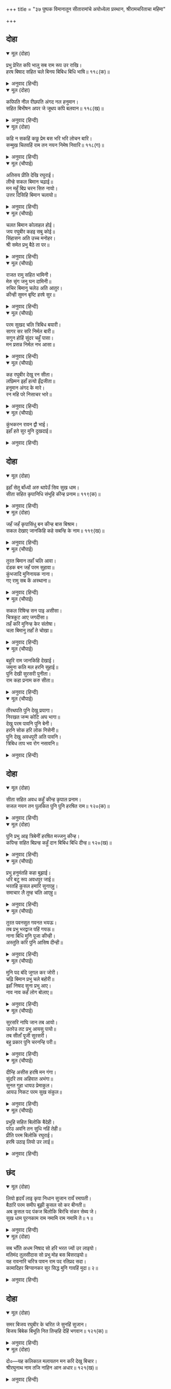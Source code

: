+++
title = "३७ पुष्पक विमानातून सीतारामांचे अयोध्येला प्रस्थान, श्रीरामचरिताचा महिमा"

+++


## दोहा


<details open><summary>मूल (दोहा)</summary>

प्रभु प्रेरित कपि भालु सब राम रूप उर राखि।  
हरष बिषाद सहित चले बिनय बिबिध बिधि भाषि॥ ११८(क)॥
</details>

<details><summary>अनुवाद (हिन्दी)</summary>

परंतु प्रभूंच्या आज्ञेमुळे सर्व वानर व अस्वले श्रीरामांचे रूप हृदयी धारण करून अनेक प्रकारे विनंती करीत हर्ष व विषादाने घरी निघाली.॥ ११८(क)॥
</details>

<details open><summary>मूल (दोहा)</summary>

कपिपति नील रीछपति अंगद नल हनुमान।  
सहित बिभीषन अपर जे जूथप कपि बलवान॥ ११८(ख)॥
</details>

<details><summary>अनुवाद (हिन्दी)</summary>

वानरराज सुग्रीव, नील, जांबवान, अंगद, नल, हनुमान आणि बिभीषणासह जे बलवान वानर सेनापती होते,॥ ११८ (ख)॥
</details>

<details open><summary>मूल (दोहा)</summary>

कहि न सकहिं कछु प्रेम बस भरि भरि लोचन बारि।  
सन्मुख चितवहिं राम तन नयन निमेष निवारि॥ ११८(ग)॥
</details>

<details><summary>अनुवाद (हिन्दी)</summary>

ते काही बोलू शकत नव्हते. प्रेमामुळे नेत्रांमध्ये पाणी आणून एकटक बघत ते समोरून श्रीरामांकडे पहात राहिले.॥ ११८ (ग)॥
</details>

<details open><summary>मूल (चौपाई)</summary>

अतिसय प्रीति देखि रघुराई।  
लीन्हे सकल बिमान चढ़ाई॥  
मन महुँ बिप्र चरन सिरु नायो।  
उत्तर दिसिहि बिमान चलायो॥
</details>

<details><summary>अनुवाद (हिन्दी)</summary>

श्रीरघुनाथांनी त्यांचे अत्यंत प्रेम पाहून सर्वांना विमानात बसवून घेतले. त्यानंतर मनातल्या मनात ब्राह्मणांच्या चरणी नतमस्तक होऊन ते उत्तरेकडे विमान घेऊन निघाले.॥ १॥
</details>

<details open><summary>मूल (चौपाई)</summary>

चलत बिमान कोलाहल होई।  
जय रघुबीर कहइ सबु कोई॥  
सिंहासन अति उच्च मनोहर।  
श्री समेत प्रभु बैठे ता पर॥
</details>

<details><summary>अनुवाद (हिन्दी)</summary>

विमान जाताना मोठा गोंगाट चालू होता. सर्वजण श्रीरामांचा जयजयकार करीत होते. विमानामध्ये एक अत्यंत उंच मनोहर सिंहासन होते. त्यावर जानकीसोबत श्रीरामचंद्र विराजमान झाले होते.॥ २॥
</details>

<details open><summary>मूल (चौपाई)</summary>

राजत रामु सहित भामिनी।  
मेरु सृंग जनु घन दामिनी॥  
रुचिर बिमानु चलेउ अति आतुर।  
कीन्ही सुमन बृष्टि हरषे सुर॥
</details>

<details><summary>अनुवाद (हिन्दी)</summary>

पत्नीसोबत श्रीराम असे शोभून दिसत होते की, जणू सुमेरू पर्वताच्या शिखरावर विजेसह सावळा मेघ असावा. सुंदर विमान वेगाने निघाले. देव हर्षित झाले आणि फुले उधळू लागले.॥ ३॥
</details>

<details open><summary>मूल (चौपाई)</summary>

परम सुखद चलि त्रिबिध बयारी।  
सागर सर सरि निर्मल बारी॥  
सगुन होहिं सुंदर चहुँ पासा।  
मन प्रसन्न निर्मल नभ आसा॥
</details>

<details><summary>अनुवाद (हिन्दी)</summary>

अत्यंत सुख देणारी शीतल, मंद सुगंधित हवा वाहात होती. समुद्र,तलाव आणि नद्या यांचे जल निर्मल झाले होते. चोहीकडे सुंदर शकुन होऊ लागले. सर्वांची मने प्रसन्न होती आणि आकाश व दिशा निर्मळ होत्या.॥ ४॥
</details>

<details open><summary>मूल (चौपाई)</summary>

कह रघुबीर देखु रन सीता।  
लछिमन इहाँ हत्यो इँद्रजीता॥  
हनूमान अंगद के मारे।  
रन महि परे निसाचर भारे॥
</details>

<details><summary>अनुवाद (हिन्दी)</summary>

रघुवीर म्हणाले, ‘सीते, ही रणभूमी बघ. लक्ष्मणाने इथे इंद्राला जिंकणाऱ्या मेघनादाला मारले होते. हनुमान व अंगद यांनी मारलेले मोठमोठे निशाचर रणभूमीत पडले आहेत.॥ ५॥
</details>

<details open><summary>मूल (चौपाई)</summary>

कुंभकरन रावन द्वौ भाई।  
इहाँ हते सुर मुनि दुखदाई॥
</details>

<details><summary>अनुवाद (हिन्दी)</summary>

देवांना व मुनींना त्रास देणारे कुंभकर्ण व रावण हे दोघे भाऊ रणभूमीवर मारले गेले.॥ ६॥
</details>

## दोहा


<details open><summary>मूल (दोहा)</summary>

इहाँ सेतु बाँध्यों अरु थापेउँ सिव सुख धाम।  
सीता सहित कृपानिधि संभुहि कीन्ह प्रनाम॥ ११९(क)॥
</details>

<details><summary>अनुवाद (हिन्दी)</summary>

मी येथे सेतू बांधविला आणि सुखधाम श्रीशिवांची स्थापना केली.’ त्यानंतर कृपानिधान श्रीरामांनी सीतेसह श्रीरामेश्वर महादेवांना प्रणाम केला.॥ ११९(क)॥
</details>

<details open><summary>मूल (दोहा)</summary>

जहँ जहँ कृपासिंधु बन कीन्ह बास बिश्राम।  
सकल देखाए जानकिहि कहे सबन्हि के नाम॥ ११९(ख)॥
</details>

<details><summary>अनुवाद (हिन्दी)</summary>

वनामध्ये जिथे जिथे करुणासागर श्रीरामचंद्रांनी निवास व विश्राम केला होता, ती सर्व स्थाने प्रभूंनी जानकीला दाखविली आणि त्या सर्वांची नावे सांगितली.॥ ११९(ख)॥
</details>

<details open><summary>मूल (चौपाई)</summary>

तुरत बिमान तहाँ चलि आवा।  
दंडक बन जहँ परम सुहावा॥  
कुंभजादि मुनिनायक नाना।  
गए रामु सब कें अस्थाना॥
</details>

<details><summary>अनुवाद (हिन्दी)</summary>

विमान परम सुंदर दंडकारण्यात लवकरच पोहोचले. तेथे अगस्त्य इत्यादी बरेचसे मुनिराज रहात होते. श्रीराम त्या सर्वांच्या स्थानांमध्ये गेले.॥ १॥
</details>

<details open><summary>मूल (चौपाई)</summary>

सकल रिषिन्ह सन पाइ असीसा।  
चित्रकूट आए जगदीसा॥  
तहँ करि मुनिन्ह केर संतोषा।  
चला बिमानु तहाँ ते चोखा॥
</details>

<details><summary>अनुवाद (हिन्दी)</summary>

सर्व ऋषींचा आशीर्वाद घेऊन जगदीश्वर श्रीराम चित्रकूटावर आले. तेथील मुनींना दर्शन देऊन त्यांना संतुष्ट केले. नंतर विमान तेथून वेगाने निघाले.॥ २॥
</details>

<details open><summary>मूल (चौपाई)</summary>

बहुरि राम जानकिहि देखाई।  
जमुना कलि मल हरनि सुहाई॥  
पुनि देखी सुरसरी पुनीता।  
राम कहा प्रनाम करु सीता॥
</details>

<details><summary>अनुवाद (हिन्दी)</summary>

नंतर श्रीरामांनी जानकीला कलियुगातील पापांचे हरण करणाऱ्या सुंदर यमुनेचे दर्शन घडविले. मग गंगेचे दर्शन घेतले. श्रीराम म्हणाले, ‘हे सीते, यांना प्रणाम कर.॥ ३॥
</details>

<details open><summary>मूल (चौपाई)</summary>

तीरथपति पुनि देखु प्रयागा।  
निरखत जन्म कोटि अघ भागा॥  
देखु परम पावनि पुनि बेनी।  
हरनि सोक हरि लोक निसेनी॥  
पुनि देखु अवधपुरी अति पावनि।  
त्रिबिध ताप भव रोग नसावनि॥
</details>

<details><summary>अनुवाद (हिन्दी)</summary>

त्यानंतर तीर्थराज प्रयागाचे दर्शन घे. त्याच्या दर्शनानेच कोटॺवधी जन्मांची पापे पळून जातात. मग परम पवित्र त्रिवेणीचे दर्शन घे. त्रिवेणी ही शोकांचे हरण करणारी व श्रीहरींच्या परमधामी पोहोचण्याची पायरी आहे. नंतर अत्यंत पवित्र अयोध्यापुरीचे दर्शन घे. ती त्रिविध तापांचा व भवरोगाचा नाश करणारी आहे.’॥ ४-५॥
</details>

## दोहा


<details open><summary>मूल (दोहा)</summary>

सीता सहित अवध कहुँ कीन्ह कृपाल प्रनाम।  
सजल नयन तन पुलकित पुनि पुनि हरषित राम॥ १२०(क)॥
</details>

<details><summary>अनुवाद (हिन्दी)</summary>

असे म्हणून कृपाळू श्रीरामांनी सीतेसह अयोध्यापुरीला प्रणाम केला. पाणावलेल्या नेत्रांनी व पुलकित शरीराने श्रीराम वारंवार आनंदित होत होते.॥ १२०(क)॥
</details>

<details open><summary>मूल (दोहा)</summary>

पुनि प्रभु आइ त्रिबेनीं हरषित मज्जनु कीन्ह।  
कपिन्ह सहित बिप्रन्ह कहुँ दान बिबिध बिधि दीन्ह॥ १२०(ख)॥
</details>

<details><summary>अनुवाद (हिन्दी)</summary>

मग प्रभूंनी त्रिवेणीमध्ये येऊन आनंदाने वानरांसह स्नान केले आणि ब्राह्मणांना अनेक प्रकारची दाने दिली.॥ १२० (ख)॥
</details>

<details open><summary>मूल (चौपाई)</summary>

प्रभु हनुमंतहि कहा बुझाई।  
धरि बटु रूप अवधपुर जाई॥  
भरतहि कुसल हमारि सुनाएहु।  
समाचार लै तुम्ह चलि आएहु॥
</details>

<details><summary>अनुवाद (हिन्दी)</summary>

त्यानंतर प्रभूंनी हनुमानाला समजावून म्हटले, ‘तू ब्रह्मचाऱ्याचे रूप घेऊन अयोध्येला जा. भरताला आमची खुशाली सांग आणि त्याची वार्ता घेऊन ये.’॥ १॥
</details>

<details open><summary>मूल (चौपाई)</summary>

तुरत पवनसुत गवनत भयऊ।  
तब प्रभु भरद्वाज पहिं गयऊ॥  
नाना बिधि मुनि पूजा कीन्ही।  
अस्तुति करि पुनि आसिष दीन्ही॥
</details>

<details><summary>अनुवाद (हिन्दी)</summary>

पवनपुत्र हनुमान तत्काळ निघाला. तेव्हा प्रभू भारद्वाजांच्याकडे गेले. मुनींनी मनःपूर्वक त्यांची अनेक प्रकारे पूजा केली, स्तुती केली आणि आशीर्वाद दिला.॥ २॥
</details>

<details open><summary>मूल (चौपाई)</summary>

मुनि पद बंदि जुगल कर जोरी।  
चढ़ि बिमान प्रभु चले बहोरी॥  
इहाँ निषाद सुना प्रभु आए।  
नाव नाव कहँ लोग बोलाए॥
</details>

<details><summary>अनुवाद (हिन्दी)</summary>

दोन्ही हात जोडून व मुनींच्या चरणांना वंदन करून प्रभू विमानात बसून पुढे निघाले. इकडे जेव्हा निषादराजाने प्रभू आल्याचे ऐकले, तेव्हा त्याने ‘नाव कुठे आहे? नाव कुठे आहे?’ पुकारत आपल्या लोकांना बोलाविले.॥ ३॥
</details>

<details open><summary>मूल (चौपाई)</summary>

सुरसरि नाघि जान तब आयो।  
उतरेउ तट प्रभु आयसु पायो॥  
तब सीताँ पूजी सुरसरी।  
बहु प्रकार पुनि चरनन्हि परी॥
</details>

<details><summary>अनुवाद (हिन्दी)</summary>

एवढॺात विमान गंगा पार करून आले. प्रभूंच्या आज्ञेने ते गंगाकिनारी उतरले. तेव्हा सीतेने अनेक प्रकारे गंगेची पूजा केली व तिचे चरण धरले.॥ ४॥
</details>

<details open><summary>मूल (चौपाई)</summary>

दीन्हि असीस हरषि मन गंगा।  
सुंदरि तव अहिवात अभंगा॥  
सुनत गुहा धायउ प्रेमाकुल।  
आयउ निकट परम सुख संकुल॥
</details>

<details><summary>अनुवाद (हिन्दी)</summary>

गंगेने हर्षित होऊन आशीर्वाद दिला की, ‘हे सुंदरी, तुझे सौभाग्य अखंड राहो.’ भगवान तटावर उतरणार, हे ऐकताच निषादराज गुह प्रेमाने विव्हल होऊन धावला. परम सुखाने तो प्रभूंजवळ आला.॥ ५॥
</details>

<details open><summary>मूल (चौपाई)</summary>

प्रभुहि सहित बिलोकि बैदेही।  
परेउ अवनि तन सुधि नहिं तेही॥  
प्रीति परम बिलोकि रघुराई।  
हरषि उठाइ लियो उर लाई॥
</details>

<details><summary>अनुवाद (हिन्दी)</summary>

आणि जानकीसह प्रभूंना पाहून तो आनंदाच्या समाधीमध्ये मग्न झाल्यामुळे जमिनीवर पडला. त्याला देहभान उरले नाही. श्रीरघुनाथांनी त्याचे परम प्रेम पाहून त्याला उठवून आनंदाने हृदयाशी धरले.॥ ६॥
</details>

## छंद


<details open><summary>मूल (दोहा)</summary>

लियो हृदयँ लाइ कृपा निधान सुजान रायँ रमापती।  
बैठारि परम समीप बूझी कुसल सो कर बीनती॥  
अब कुसल पद पंकज बिलोकि बिरंचि संकर सेब्य जे।  
सुख धाम पूरनकाम राम नमामि राम नमामि ते॥ १॥
</details>

<details><summary>अनुवाद (हिन्दी)</summary>

सुज्ञांचे शिरोमणी, लक्ष्मीकांत, कृपानिधान भगवंतांनी त्याला हृदयाशी धरले आणि अत्यंत जवळ बसवून खुशाली विचारली. तो विनंती करू लागला की, ‘ब्रह्मदेव आणि शिव तुमच्या चरणांची सेवा करतात, त्या चरणांचे दर्शन झाल्याने मी आता खुशाल आहे. हे सुखधाम, हे पूर्णकाम श्रीराम, मी तुम्हांला वारंवार नमस्कार करतो.’॥ १॥
</details>

<details open><summary>मूल (दोहा)</summary>

सब भाँति अधम निषाद सो हरि भरत ज्यों उर लाइयो।  
मतिमंद तुलसीदास सो प्रभु मोह बस बिसराइयो॥  
यह रावनारि चरित्र पावन राम पद रतिप्रद सदा।  
कामादिहर बिग्यानकर सुर सिद्ध मुनि गावहिं मुदा॥ २॥
</details>

<details><summary>अनुवाद (हिन्दी)</summary>

सर्व प्रकारे नीच असलेल्या निषादाला भगवंतांनी भरताप्रमाणे आलिंगन दिले. तुलसीदास म्हणतात, ‘मंदबुद्धीचा मी मोहामुळे प्रभूंना विसरलो. रावणाचे शत्रू असलेल्या श्रीरामांचे हे पवित्र करणारे चरित्र नेहमीच श्रीरामचंद्रांच्या चरणी प्रेम उत्पन्न करणारे आहे. हे कामादी विकारांना दूर करणारे व भगवत्स्वरूपाचे विशेष ज्ञान करून देणारे आहे. देव, सिद्ध व मुनी आनंदाने याचे गायन करतात.॥ २॥
</details>

## दोहा


<details open><summary>मूल (दोहा)</summary>

समर बिजय रघुबीर के चरित जे सुनहिं सुजान।  
बिजय बिबेक बिभूति नित तिन्हहि देहिं भगवान॥ १२१(क)॥
</details>

<details><summary>अनुवाद (हिन्दी)</summary>

जे सुज्ञ लोक श्रीरघुवीरांची ही समर-विजयाची लीला ऐकतात, त्यांना भगवंत नित्य विजय, विवेक आणि ऐश्वर्य देतात.॥ १२१ (क)॥
</details>

<details open><summary>मूल (दोहा)</summary>

दो०—यह कलिकाल मलायतन मन करि देखु बिचार।  
श्रीरघुनाथ नाम तजि नाहिन आन अधार॥ १२१(ख)॥
</details>

<details><summary>अनुवाद (हिन्दी)</summary>

अरे मना, विचार करून बघ. हा कलिकाल पापांचे घर आहे. यामध्ये पापांपासून वाचण्यासाठी श्रीरघुनाथांचे नाव सोडल्यास दुसरा कोणताही आधार नाही.’॥ १२१ (ख)॥
</details>
